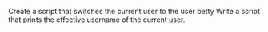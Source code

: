 Create a script that switches the current user to the user betty
Write a script that prints the effective username of the current user.
